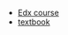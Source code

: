 - [Edx course](https://learning.edx.org/course/course-v1:MITx+6.431x+1T2022/home)
- [textbook](http://athenasc.com/probbook.html)
